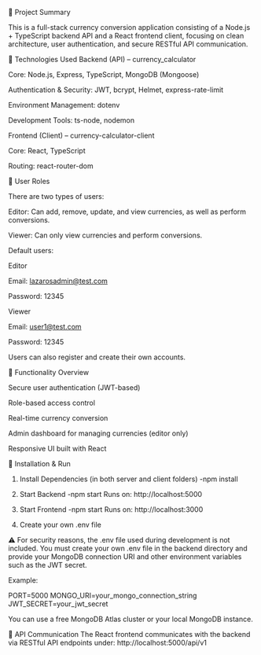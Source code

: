 📄 Project Summary

This is a full-stack currency conversion application consisting of a Node.js + TypeScript backend API and a React frontend client, focusing on clean architecture, user authentication, and secure RESTful API communication.

🔧 Technologies Used
Backend (API) – currency_calculator

Core: Node.js, Express, TypeScript, MongoDB (Mongoose)

Authentication & Security: JWT, bcrypt, Helmet, express-rate-limit

Environment Management: dotenv

Development Tools: ts-node, nodemon

Frontend (Client) – currency-calculator-client

Core: React, TypeScript

Routing: react-router-dom

👥 User Roles

There are two types of users:

Editor: Can add, remove, update, and view currencies, as well as perform conversions.

Viewer: Can only view currencies and perform conversions.

Default users:

Editor

Email: lazarosadmin@test.com

Password: 12345

Viewer

Email: user1@test.com

Password: 12345

Users can also register and create their own accounts.

💱 Functionality Overview

Secure user authentication (JWT-based)

Role-based access control

Real-time currency conversion

Admin dashboard for managing currencies (editor only)

Responsive UI built with React

🚀 Installation & Run
1. Install Dependencies (in both server and client folders)
   -npm install
2. Start Backend
   -npm start
   Runs on: http://localhost:5000
3. Start Frontend
   -npm start
   Runs on: http://localhost:3000

4. Create your own .env file

⚠️ For security reasons, the .env file used during development is not included.
You must create your own .env file in the backend directory and provide your MongoDB connection URI and other environment variables such as the JWT secret.

Example:

PORT=5000
MONGO_URI=your_mongo_connection_string
JWT_SECRET=your_jwt_secret


You can use a free MongoDB Atlas cluster or your local MongoDB instance.

🔗 API Communication
The React frontend communicates with the backend via RESTful API endpoints under:
http://localhost:5000/api/v1

